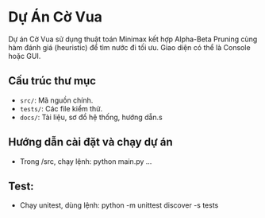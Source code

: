 # Dự Án Cờ Vua

Dự án Cờ Vua sử dụng thuật toán Minimax kết hợp Alpha-Beta Pruning cùng hàm đánh giá (heuristic) để tìm nước đi tối ưu. 
Giao diện có thể là Console hoặc GUI.

## Cấu trúc thư mục

- `src/`: Mã nguồn chính.
- `tests/`: Các file kiểm thử.
- `docs/`: Tài liệu, sơ đồ hệ thống, hướng dẫn.s

## Hướng dẫn cài đặt và chạy dự án
- Trong /src, chạy lệnh: python main.py
...

## Test:
- Chạy unitest, dùng lệnh: python -m unittest discover -s tests
